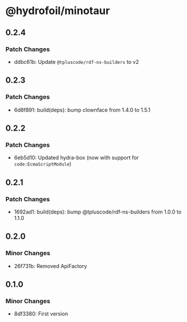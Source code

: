 # @hydrofoil/minotaur

## 0.2.4

### Patch Changes

- ddbc61b: Update `@tpluscode/rdf-ns-builders` to v2

## 0.2.3

### Patch Changes

- 6d8f891: build(deps): bump clownface from 1.4.0 to 1.5.1

## 0.2.2

### Patch Changes

- 6eb5d10: Updated hydra-box (now with support for `code:EcmaScriptModule`)

## 0.2.1

### Patch Changes

- 1692ad1: build(deps): bump @tpluscode/rdf-ns-builders from 1.0.0 to 1.1.0

## 0.2.0

### Minor Changes

- 26f731b: Removed ApiFactory

## 0.1.0

### Minor Changes

- 8df3380: First version
